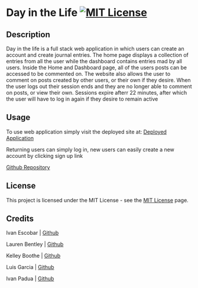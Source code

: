 # Day in the Life    [![MIT License](https://img.shields.io/static/v1?label=license&message=MIT&color=red)](https://choosealicense.com/licenses/mit/)

## Description

Day in the life is a full stack web application in which users can create an account and create journal entries. The home page displays a collection of entries from all the user while the dashboard contains entries mad by all users. Inside the Home and Dashboard page, all of the users posts can be accessed to be commented on. The website also allows the user to comment on posts created by other users, or their own if they desire. When the user logs out their session ends and they are no longer able to comment on posts, or view their own. Sessions expire afterr 22 minutes, after which the user will have to log in again if they desire to remain active

## Usage 

To use web application simply visit the deployed site at: [Deployed Application](https://day-in-the-life.herokuapp.com/)

Returning users can simply log in, new users can easily create a new account by clicking sign up link

[Github Repository](https://github.com/IvanFelipeEscobar/Day-in-the-Life)

## License

This project is licensed under the MIT License - see the [MIT License](https://choosealicense.com/licenses/mit/) page.

## Credits

Ivan Escobar | [Github](https://github.com/IvanFelipeEscobar)

Lauren Bentley | [Github](https://github.com/indwomt)

Kelley Boothe | [Github](https://github.com/zellyb)

Luis Garcia |  [Github](https://github.com/LuisFGarciaN)

Ivan Padua | [Github](https://github.com/LuisFGarcia)
